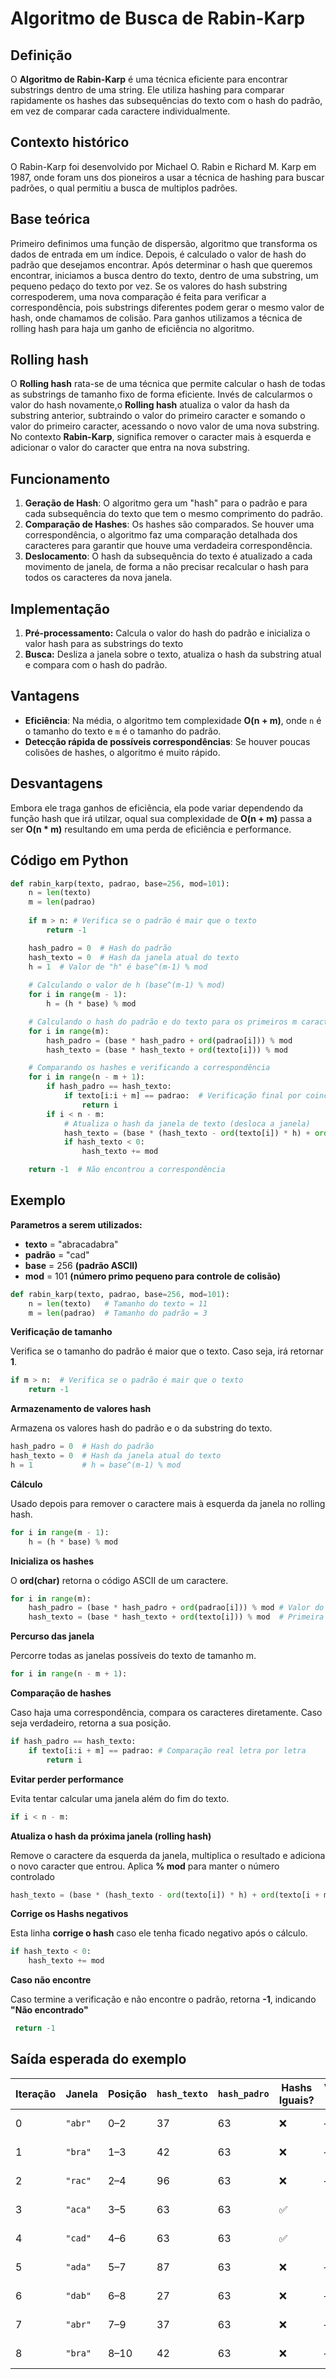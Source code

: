 # Algoritmo de Busca de Rabin-Karp

## Definição

O **Algoritmo de Rabin-Karp** é uma técnica eficiente para encontrar substrings dentro de uma string. Ele utiliza hashing para comparar rapidamente os hashes das subsequências do texto com o hash do padrão, em vez de comparar cada caractere individualmente.

## Contexto histórico

O Rabin-Karp foi desenvolvido por Michael O. Rabin e Richard M. Karp em 1987, onde foram uns dos pioneiros a usar a técnica de hashing para buscar padrões, o qual permitiu a busca de multiplos padrões.

## Base teórica

Primeiro definimos uma função de dispersão, algoritmo que transforma os dados de entrada em um índice. Depois, é calculado o valor de hash do padrão que desejamos encontrar. Após determinar o hash que queremos encontrar, iniciamos a busca dentro do texto, dentro de uma substring, um pequeno pedaço do texto por vez. Se os valores do hash substring correspoderem, uma nova comparação é feita para verificar a correspondência, pois substrings diferentes podem gerar o mesmo valor de hash, onde chamamos de colisão. Para ganhos utilizamos a técnica de rolling hash para haja um ganho de eficiência no algoritmo.

## Rolling hash

O **Rolling hash** rata-se de uma técnica que permite calcular o hash de todas as substrings de tamanho fixo de forma eficiente. Invés de calcularmos o valor do hash novamente,o **Rolling hash** atualiza o valor da hash da substring anterior, subtraindo o valor do primeiro caracter e somando o valor do primeiro caracter, acessando o novo valor de uma nova substring. No contexto **Rabin-Karp**, significa remover o caracter mais à esquerda e adicionar o valor do caracter que entra na nova substring.

## Funcionamento

1. **Geração de Hash**: O algoritmo gera um "hash" para o padrão e para cada subsequência do texto que tem o mesmo comprimento do padrão.
2. **Comparação de Hashes**: Os hashes são comparados. Se houver uma correspondência, o algoritmo faz uma comparação detalhada dos caracteres para garantir que houve uma verdadeira correspondência.
3. **Deslocamento**: O hash da subsequência do texto é atualizado a cada movimento de janela, de forma a não precisar recalcular o hash para todos os caracteres da nova janela.

## Implementação

1. **Pré-processamento:** Calcula o valor do hash do padrão e inicializa o valor hash para as substrings do texto
2. **Busca:** Desliza a janela sobre o texto, atualiza o hash da substring atual e compara com o hash do padrão.

## Vantagens

- **Eficiência**: Na média, o algoritmo tem complexidade **O(n + m)**, onde `n` é o tamanho do texto e `m` é o tamanho do padrão.
- **Detecção rápida de possíveis correspondências**: Se houver poucas colisões de hashes, o algoritmo é muito rápido.

## Desvantagens

Embora ele traga ganhos de eficiência, ela pode variar dependendo da função hash que irá utilzar, oqual sua complexidade de **O(n + m)** passa a ser **O(n * m)** resultando em uma perda de eficiência e performance.

## Código em Python

```python
def rabin_karp(texto, padrao, base=256, mod=101):
    n = len(texto)
    m = len(padrao)
    
    if m > n: # Verifica se o padrão é mair que o texto
        return -1 

    hash_padro = 0  # Hash do padrão
    hash_texto = 0  # Hash da janela atual do texto
    h = 1  # Valor de "h" é base^(m-1) % mod
    
    # Calculando o valor de h (base^(m-1) % mod)
    for i in range(m - 1):
        h = (h * base) % mod

    # Calculando o hash do padrão e do texto para os primeiros m caracteres
    for i in range(m):
        hash_padro = (base * hash_padro + ord(padrao[i])) % mod
        hash_texto = (base * hash_texto + ord(texto[i])) % mod

    # Comparando os hashes e verificando a correspondência
    for i in range(n - m + 1):
        if hash_padro == hash_texto:
            if texto[i:i + m] == padrao:  # Verificação final por coincidência exata
                return i
        if i < n - m:
            # Atualiza o hash da janela de texto (desloca a janela)
            hash_texto = (base * (hash_texto - ord(texto[i]) * h) + ord(texto[i + m])) % mod
            if hash_texto < 0:
                hash_texto += mod

    return -1  # Não encontrou a correspondência
```

## Exemplo

**Parametros a serem utilizados:**
- **texto** = "abracadabra"
- **padrão** = "cad"
- **base** = 256 **(padrão ASCII)**
- **mod** = 101 **(número primo pequeno para controle de colisão)**

```python
def rabin_karp(texto, padrao, base=256, mod=101):
    n = len(texto)   # Tamanho do texto = 11
    m = len(padrao)  # Tamanho do padrão = 3
```

**Verificação de tamanho**

Verifica se o tamanho do padrão é maior que o texto. Caso seja, irá retornar **1**.

```python
if m > n:  # Verifica se o padrão é mair que o texto
    return -1
```

**Armazenamento de valores hash**

Armazena os valores hash do padrão e o da substring do texto.

```python
hash_padro = 0  # Hash do padrão
hash_texto = 0  # Hash da janela atual do texto
h = 1           # h = base^(m-1) % mod
```
**Cálculo**

Usado depois para remover o caractere mais à esquerda da janela no rolling hash.

```python
for i in range(m - 1):
    h = (h * base) % mod
```

**Inicializa os hashes**

O **ord(char)** retorna o código ASCII de um caractere.

```python
for i in range(m):
    hash_padro = (base * hash_padro + ord(padrao[i])) % mod # Valor do padrão
    hash_texto = (base * hash_texto + ord(texto[i])) % mod  # Primeira janela do texto com o mesmo tamanho do padrão
```

**Percurso das janela**

Percorre todas as janelas possíveis do texto de tamanho m.

```python
for i in range(n - m + 1):
```

**Comparação de hashes**

Caso haja uma correspondência, compara os caracteres diretamente. Caso seja verdadeiro, retorna a sua posição.

```python
if hash_padro == hash_texto:
    if texto[i:i + m] == padrao: # Comparação real letra por letra
        return i
```

**Evitar perder performance**

Evita tentar calcular uma janela além do fim do texto.

```python
if i < n - m:
```

**Atualiza o hash da próxima janela (rolling hash)**

Remove o caractere da esquerda da janela, multiplica o resultado e adiciona o novo caracter que entrou. Aplica **% mod** para manter o número controlado

```python
hash_texto = (base * (hash_texto - ord(texto[i]) * h) + ord(texto[i + m])) % mod
```

**Corrige os Hashs negativos**

Esta linha **corrige o hash** caso ele tenha ficado negativo após o cálculo.

```python
if hash_texto < 0:
    hash_texto += mod

```
**Caso não encontre**

Caso termine a verificação e não encontre o padrão, retorna **-1**, indicando **"Não encontrado"**

```python
 return -1
```

## Saída esperada do exemplo

| Iteração | Janela   | Posição  | `hash_texto` | `hash_padro` | Hashs Iguais? | Verificação direta | Resultado         |
|----------|----------|----------|--------------|--------------|----------------|---------------------|-------------------|
| 0        | `"abr"`  | 0–2      | 37           | 63           | ❌             | —                   | Não encontrado    |
| 1        | `"bra"`  | 1–3      | 42           | 63           | ❌             | —                   | Não encontrado    |
| 2        | `"rac"`  | 2–4      | 96           | 63           | ❌             | —                   | Não encontrado    |
| 3        | `"aca"`  | 3–5      | 63           | 63           | ✅             | `"aca" != "cad"` ❌ | Falso positivo    |
| 4        | `"cad"`  | 4–6      | 63           | 63           | ✅             | `"cad" == "cad"` ✅ | ✅ Encontrado     |
| 5        | `"ada"`  | 5–7      | 87           | 63           | ❌             | —                   | Não encontrado    |
| 6        | `"dab"`  | 6–8      | 27           | 63           | ❌             | —                   | Não encontrado    |
| 7        | `"abr"`  | 7–9      | 37           | 63           | ❌             | —                   | Não encontrado    |
| 8        | `"bra"`  | 8–10     | 42           | 63           | ❌             | —                   | Não encontrado    |
